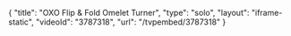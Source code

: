 {
    "title": "OXO Flip & Fold Omelet Turner",
    "type": "solo",
    "layout": "iframe-static",
    "videoId": "3787318",
    "url": "\/tvpembed\/3787318"
}